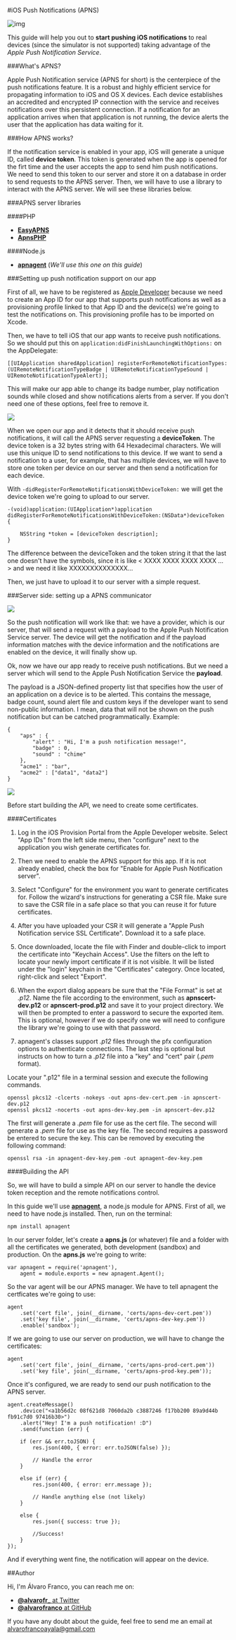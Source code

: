 #iOS Push Notifications (APNS)

![img](http://core0.staticworld.net/images/article/2013/09/ios_7_notification_center-100054497-poster.jpg)

This guide will help you out to **start pushing iOS notifications** to real devices (since the simulator is not supported) taking advantage of the *Apple Push Notification Service*.

###What's APNS?

Apple Push Notification service (APNS for short) is the centerpiece of the push notifications feature. It is a robust and highly efficient service for propagating information to iOS and OS X devices. Each device establishes an accredited and encrypted IP connection with the service and receives notifications over this persistent connection. If a notification for an application arrives when that application is not running, the device alerts the user that the application has data waiting for it.

###How APNS works?

If the notification service is enabled in your app, iOS will generate a unique ID, called **device token**. This token is generated when the app is opened for the firt time and the user accepts the app to send him push notifications. We need to send this token to our server and store it on a database in order to send requests to the APNS server. Then, we will have to use a library to interact with the APNS server. We will see these libraries below.

###APNS server libraries

####PHP

* [**EasyAPNS**](http://www.easyapns.com/)
* [**ApnsPHP**](https://code.google.com/p/apns-php/)

####Node.js

* [**apnagent**](http://apnagent.qualiancy.com/) (*We'll use this one on this guide*)

###Setting up push notification support on our app

First of all, we have to be registered as [Apple Developer](http://developer.apple.com) because we need to create an App ID for our app that supports push notifications as well as a provisioning profile linked to that App ID and the device(s) we're going to test the notifications on. This provisioning profile has to be imported on Xcode.

Then, we have to tell iOS that our app wants to receive push notifications. So we should put this on ```application:didFinishLaunchingWithOptions:``` on the AppDelegate:

	[[UIApplication sharedApplication] registerForRemoteNotificationTypes: (UIRemoteNotificationTypeBadge | UIRemoteNotificationTypeSound | UIRemoteNotificationTypeAlert)];
	
This will make our app able to change its badge number, play notification sounds while closed and show notifications alerts from a server. If you don't need one of these options, feel free to remove it.

![](https://developer.apple.com/library/ios/documentation/NetworkingInternet/Conceptual/RemoteNotificationsPG/Art/registration_sequence_2x.png)

When we open our app and it detects that it should receive push notifications, it will call the APNS server requesting a **deviceToken**. The device token is a 32 bytes string with 64 Hexadecimal characters. We will use this unique ID to send notifications to this device. If we want to send a notification to a user, for example, that has multiple devices, we will have to store one token per device on our server and then send a notification for each device.

With ```-didRegisterForRemoteNotificationsWithDeviceToken:``` we will get the device token we're going to upload to our server.

	-(void)application:(UIApplication*)application didRegisterForRemoteNotificationsWithDeviceToken:(NSData*)deviceToken {
	
        NSString *token = [deviceToken description];
	}
	
The difference between the deviceToken and the token string it that the last one doesn't have the symbols, since it is like < XXXX XXXX XXXX XXXX … > and we need it like XXXXXXXXXXXXXX…

Then, we just have to upload it to our server with a simple request.

###Server side: setting up a APNS communicator

![](https://developer.apple.com/library/ios/documentation/NetworkingInternet/Conceptual/RemoteNotificationsPG/Art/remote_notif_simple_2x.png)

So the push notification will work like that: we have a provider, which is our server, that will send a request with a payload to the Apple Push Notification Service server. The device will get the notification and if the payload information matches with the device information and the notifications are enabled on the device, it will finally show up.

Ok, now we have our app ready to receive push notifications. But we need a server which will send to the Apple Push Notification Service the **payload**.

The payload is a JSON-defined property list that specifies how the user of an application on a device is to be alerted. This contains the message, badge count, sound alert file and custom keys if the developer want to send non-public information. I mean, data that will not be shown on the push notification but can be catched programmatically. Example:

	{
    	"aps" : {
        	"alert" : "Hi, I'm a push notification message!",
        	"badge" : 0,
        	"sound" : "chime"
    	},
    	"acme1" : "bar",
    	"acme2" : ["data1", "data2"]
	}

![](https://developer.apple.com/library/ios/documentation/NetworkingInternet/Conceptual/RemoteNotificationsPG/Art/token_trust_2x.png)

Before start building the API, we need to create some certificates.

####Certificates

1. Log in the iOS Provision Portal from the Apple Developer website. Select "App IDs" from the left side menu, then "configure" next to the application you wish generate certificates for.

2. Then we need to enable the APNS support for this app. If it is not already enabled, check the box for "Enable for Apple Push Notification server".

3. Select "Configure" for the environment you want to generate certificates for. Follow the wizard's instructions for generating a CSR file. Make sure to save the CSR file in a safe place so that you can reuse it for future certificates.

4. After you have uploaded your CSR it will generate a "Apple Push Notification service SSL Certificate". Download it to a safe place.

5. Once downloaded, locate the file with Finder and double-click to import the certificate into "Keychain Access". Use the filters on the left to locate your newly import certificate if it is not visible. It will be listed under the "login" keychain in the "Certificates" category. Once located, right-click and select "Export".

6. When the export dialog appears be sure that the "File Format" is set at *.p12*. Name the file according to the environment, such as **apnscert-dev.p12** or **apnscert-prod.p12** and save it to your project directory. We will then be prompted to enter a password to secure the exported item. This is optional, however if we do specify one we will need to configure the library we're going to use with that password.

7. apnagent's classes support *.p12* files through the pfx configuration options to authenticate connections. The last step is optional but instructs on how to turn a *.p12* file into a "key" and "cert" pair (*.pem* format).

Locate your ".p12" file in a terminal session and execute the following commands.

	openssl pkcs12 -clcerts -nokeys -out apns-dev-cert.pem -in apnscert-dev.p12
	openssl pkcs12 -nocerts -out apns-dev-key.pem -in apnscert-dev.p12

The first will generate a *.pem* file for use as the cert file. The second will generate a *.pem* file for use as the key file. The second requires a password be entered to secure the key. This can be removed by executing the following command:

	openssl rsa -in apnagent-dev-key.pem -out apnagent-dev-key.pem

####Building the API

So, we will have to build a simple API on our server to handle the device token reception and the remote notifications control.

In this guide we'll use [**apnagent**](http://apnagent.qualiancy.com/), a node.js module for APNS. First of all, we need to have node.js installed. Then, run on the terminal:

	npm install apnagent
	
In our server folder, let's create a **apns.js** (or whatever) file and a folder with all the certificates we generated, both development (sandbox) and production. On the **apns.js** we're going to write:

	var apnagent = require('apnagent'),
		agent = module.exports = new apnagent.Agent();
		
So the var agent will be our APNS manager. We have to tell apnagent the certficates we're going to use:

	agent
		.set('cert file', join(__dirname, 'certs/apns-dev-cert.pem'))
		.set('key file', join(__dirname, 'certs/apns-dev-key.pem'))
		.enable('sandbox');
		
If we are going to use our server on production, we will have to  change the certificates:

	agent
		.set('cert file', join(__dirname, 'certs/apns-prod-cert.pem'))
		.set('key file', join(__dirname, 'certs/apns-prod-key.pem'));
		
Once it's configured, we are ready to send our push notification to the APNS server.
		
	agent.createMessage()
    	.device("<a1b56d2c 08f621d8 7060da2b c3887246 f17bb200 89a9d44b fb91c7d0 97416b30>")
    	.alert("Hey! I'm a push notification! :D")
    	.send(function (err) {

      	if (err && err.toJSON) {
        	res.json(400, { error: err.toJSON(false) });
        	
        	// Handle the error
      	} 

      	else if (err) {
        	res.json(400, { error: err.message });
        	
        	// Handle anything else (not likely)
      	}

      	else {
        	res.json({ success: true });
        	
        	//Success!
      	}
    });
    
And if everything went fine, the notification will appear on the device.

##Author

Hi, I'm Álvaro Franco, you can reach me on:

* [**@alvarofr_** at Twitter](http://twitter.com/alvarofr_)
* [**@alvarofranco** at GitHub](http://github.com/alvarofranco)

If you have any doubt about the guide, feel free to send me an email at [alvarofrancoayala@gmail.com](mailto:alvarofrancoayala@gmail.com)
